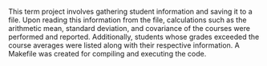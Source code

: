 This term project involves gathering student information and saving it to a file. Upon reading this information from the file, calculations such as the arithmetic mean, standard deviation, and covariance of the courses were performed and reported. Additionally, students whose grades exceeded the course averages were listed along with their respective information. A Makefile was created for compiling and executing the code.
